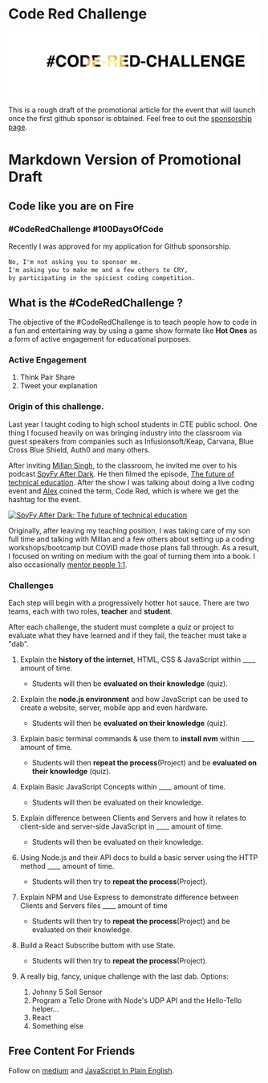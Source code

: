 # Code Red Challenge
[![Github Sponsorship](https://raw.githubusercontent.com/HansUXdev/OSS-Books/master/Code-Red-Challenge/CodeRed.gif)](https://github.com/sponsors/HansUXdev)


This is a rough draft of the promotional article for the event that will launch once the first github sponsor is obtained. Feel free to out the [sponsorship page](https://github.com/sponsors/HansUXdev).


# Markdown Version of Promotional Draft

## Code like you are on Fire 
### #CodeRedChallenge #100DaysOfCode

Recently I was approved for my application for Github sponsorship.

```
No, I'm not asking you to sponsor me.
I'm asking you to make me and a few others to CRY, 
by participating in the spiciest coding competition.
```


## What is the #CodeRedChallenge ?
The objective of the #CodeRedChallenge is to teach people how to code in a fun and entertaining way by using a game show formate like **Hot Ones** as a form of active engagement for educational purposes.

### Active Engagement
1. Think Pair Share
2. Tweet your explanation  

### Origin of this challenge.
Last year I taught coding to high school students in CTE public school. One thing I focused heavily on was bringing industry into the classroom via guest speakers from companies such as Infusionsoft/Keap, Carvana, Blue Cross Blue Shield, Auth0 and many others.

After inviting [Millan Singh](), to the classroom, he invited me over to his podcast [SpyFy After Dark](https://www.youtube.com/channel/UC2QsnQnikPpYk7oeedeWLCg). He then filmed the episode, [The future of technical education](https://www.youtube.com/watch?v=Ehk21KGMpwo&t=1s). After the show I was talking about doing a live coding event and [Alex]() coined the term, Code Red, which is where we get the hashtag for the event.

[![SpyFy After Dark: The future of technical education](https://user-images.githubusercontent.com/5007073/88072853-631aff00-cb2a-11ea-874d-b4e288888350.png)](https://www.youtube.com/watch?v=Ehk21KGMpwo&t=1s)

Originally, after leaving my teaching position, I was taking care of my son full time and talking with Millan and a few others about setting up a coding workshops/bootcamp but COVID made those plans fall through. As a result, I focused on writing on medium with the goal of turning them into a book. I also occasionally [mentor people 1:1](https://www.codementor.io/@hansdev). 



### Challenges
Each step will begin with a progressively hotter hot sauce. 
There are two teams, each with two roles, **teacher** and **student**.

After each challenge, the student must complete a quiz or project to evaluate what they have learned and if they fail, the teacher must take a "dab".

1. Explain the **history of the internet**, HTML, CSS & JavaScript within ____ amount of time.
     * Students will then be **evaluated on their knowledge** (quiz).
  
2. Explain the **node.js environment** and how JavaScript can be used to create a website, server, mobile app and even hardware.
     * Students will then be **evaluated on their knowledge** (quiz).

3. Explain basic terminal commands & use them to **install nvm** within ____ amount of time.
     * Students will then **repeat the process**(Project) and be **evaluated on their knowledge** (quiz).

4. Explain Basic JavaScript Concepts within ____ amount of time.
     * Students will then be evaluated on their knowledge.

5. Explain difference between Clients and Servers and how it relates to client-side and server-side JavaScript in ____ amount of time.
     * Students will then be evaluated on their knowledge.

6. Using Node.js and their API docs to build a basic server using the HTTP method ____ amount of time.
     * Students will then try to **repeat the process**(Project).

7. Explain NPM and Use Express to demonstrate difference between Clients and Servers files ____ amount of time
     * Students will then try to **repeat the process**(Project) and be evaluated on their knowledge.
  
8.  Build a React Subscribe buttom with use State.
     * Students will then try to **repeat the process**(Project).

9.  A really big, fancy, unique challenge with the last dab.
  Options:

    1.  Johnny 5 Soil Sensor
    2.  Program a Tello Drone with Node's UDP API and the Hello-Tello helper...
    3.  React
    4.  Something else


## Free Content For Friends
Follow on [medium](https://medium.com/@HansOnConsult) and [JavaScript In Plain English](https://medium.com/javascript-in-plain-english).



